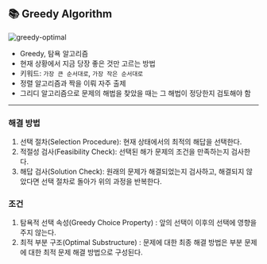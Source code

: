 ## 📚 Greedy Algorithm
![greedy-optimal](https://github.com/hufs71/code-study/assets/115367115/fb859a05-00bc-4be6-be9d-610f4aabffee)

* Greedy, 탐욕 알고리즘
* 현재 상황에서 지금 당장 좋은 것만 고르는 방법
* 키워드: `가장 큰 순서대로`, `가장 작은 순서대로`
* 정렬 알고리즘과 짝을 이뤄 자주 출제
* 그리디 알고리즘으로 문제의 해법을 찾았을 때는 그 해법이 정당한지 검토해야 함
---
### 해결 방법
1. 선택 절차(Selection Procedure): 현재 상태에서의 최적의 해답을 선택한다.
2. 적절성 검사(Feasibility Check): 선택된 해가 문제의 조건을 만족하는지 검사한다.
3. 해답 검사(Solution Check): 원래의 문제가 해결되었는지 검사하고, 해결되지 않았다면 선택 절차로 돌아가 위의 과정을 반복한다.

### 조건
1. 탐욕적 선택 속성(Greedy Choice Property) : 앞의 선택이 이후의 선택에 영향을 주지 않는다.
2. 최적 부분 구조(Optimal Substructure) : 문제에 대한 최종 해결 방법은 부분 문제에 대한 최적 문제 해결 방법으로 구성된다.
